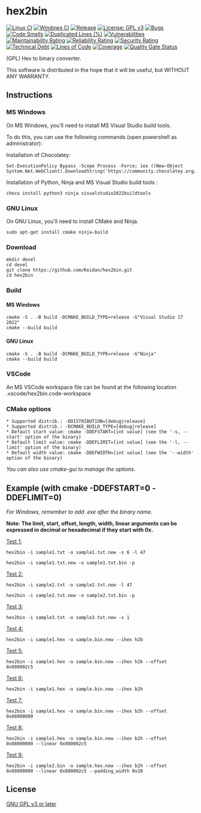 # hex2bin
[![Linux CI](https://github.com/Keidan/hex2bin/actions/workflows/linux.yml/badge.svg)][linuxCI]
[![Windows CI](https://github.com/Keidan/hex2bin/actions/workflows/windows.yml/badge.svg)][windowsCI]
[![Release](https://img.shields.io/github/v/release/Keidan/hex2bin.svg?logo=github)][releases]
[![License: GPL v3](https://img.shields.io/badge/License-GPLv3-blue.svg)][license]
[![Bugs](https://sonarcloud.io/api/project_badges/measure?project=Keidan_hex2bin&metric=bugs)][sonarcloud]
[![Code Smells](https://sonarcloud.io/api/project_badges/measure?project=Keidan_hex2bin&metric=code_smells)][sonarcloud]
[![Duplicated Lines (%)](https://sonarcloud.io/api/project_badges/measure?project=Keidan_hex2bin&metric=duplicated_lines_density)][sonarcloud]
[![Vulnerabilities](https://sonarcloud.io/api/project_badges/measure?project=Keidan_hex2bin&metric=vulnerabilities)][sonarcloud]
[![Maintainability Rating](https://sonarcloud.io/api/project_badges/measure?project=Keidan_hex2bin&metric=sqale_rating)][sonarcloud]
[![Reliability Rating](https://sonarcloud.io/api/project_badges/measure?project=Keidan_hex2bin&metric=reliability_rating)][sonarcloud]
[![Security Rating](https://sonarcloud.io/api/project_badges/measure?project=Keidan_hex2bin&metric=security_rating)][sonarcloud]
[![Technical Debt](https://sonarcloud.io/api/project_badges/measure?project=Keidan_hex2bin&metric=sqale_index)][sonarcloud]
[![Lines of Code](https://sonarcloud.io/api/project_badges/measure?project=Keidan_hex2bin&metric=ncloc)][sonarcloud]
[![Coverage](https://sonarcloud.io/api/project_badges/measure?project=Keidan_hex2bin&metric=coverage)][sonarcloud]
[![Quality Gate Status](https://sonarcloud.io/api/project_badges/measure?project=Keidan_hex2bin&metric=alert_status)][sonarcloud]


(GPL) Hex to binary converter.

This software is distributed in the hope that it will be useful, but WITHOUT ANY WARRANTY.

## Instructions

### MS Windows
On MS Windows, you'll need to install MS Visual Studio build tools.

To do this, you can use the following commands (open powershell as administrator):

Installation of Chocolatey:

	Set-ExecutionPolicy Bypass -Scope Process -Force; iex ((New-Object System.Net.WebClient).DownloadString('https://community.chocolatey.org/install.ps1'))

Installation of Python, Ninja and MS Visual Studio build tools :

	choco install python3 ninja visualstudio2022buildtools

### GNU Linux
On GNU Linux, you'll need to install CMake and Ninja.

	sudo apt-get install cmake ninja-build

### Download

	mkdir devel
	cd devel
	git clone https://github.com/Keidan/hex2bin.git
	cd hex2bin

### Build 

#### MS Windows

	cmake -S . -B build -DCMAKE_BUILD_TYPE=release -G"Visual Studio 17 2022"
	cmake --build build
	
#### GNU Linux

	cmake -S . -B build -DCMAKE_BUILD_TYPE=release -G"Ninja"
	cmake --build build

### VSCode
An MS VSCode workspace file can be found at the following location .vscode/hex2bin.code-workspace

### CMake options
	* Supported distrib.: -DDISTRIBUTION=[debug|release]
	* Supported distrib.: -DCMAKE_BUILD_TYPE=[debug|release]
	* Default start value: cmake -DDEFSTART=[int value] (see the '-s, --start' option of the binary)
	* Default limit value: cmake -DDEFLIMIT=[int value] (see the '-l, --limit' option of the binary)
	* Default width value: cmake -DDEFWIDTH=[int value] (see the '--width' option of the binary)

_You can also use cmake-gui to manage the options._
		
## Example (with cmake -DDEFSTART=0 -DDEFLIMIT=0)
_For Windows, remember to add .exe after the binary name._

**Note: The limit, start, offset, length, width, linear arguments can be expressed in decimal or hexadecimal if they start with 0x.**

<ins>Test 1:</ins>

`hex2bin -i sample1.txt -o sample1.txt.new -s 6 -l 47`

`hex2bin -i sample1.txt.new -o sample1.txt.bin -p`

<ins>Test 2:</ins>

`hex2bin -i sample2.txt -o sample2.txt.new -l 47`

`hex2bin -i sample2.txt.new -o sample2.txt.bin -p`

<ins>Test 3:</ins>

`hex2bin -i sample3.txt -o sample3.txt.new -s 1`

<ins>Test 4:</ins>

`hex2bin -i sample1.hex -o sample.bin.new --ihex h2b`

<ins>Test 5:</ins>

`hex2bin -i sample1.hex -o sample.bin.new --ihex h2b --offset 0x080002c5`

<ins>Test 6:</ins>

`hex2bin -i sample1.hex -o sample.bin.new --ihex b2h`

<ins>Test 7:</ins>

`hex2bin -i sample1.hex -o sample.bin.new --ihex b2h --offset 0x08000000`

<ins>Test 8:</ins>

`hex2bin -i sample1.hex -o sample.bin.new --ihex b2h --offset 0x08000000 --linear 0x080002c5`

<ins>Test 9:</ins>

`hex2bin -i sample2.bin -o sample.hex.new --ihex b2h --offset 0x08000000 --linear 0x080002c5 --padding_width 0x20`

## License

[GNU GPL v3 or later](https://github.com/Keidan/hex2bin/blob/master/license.txt)

[linuxCI]: https://github.com/Keidan/hex2bin/actions?query=workflow%3ALinux
[windowsCI]: https://github.com/Keidan/hex2bin/actions?query=workflow%3AWindows
[sonarcloud]: https://sonarcloud.io/summary/new_code?id=Keidan_hex2bin
[releases]: https://github.com/Keidan/hex2bin/releases
[license]: https://github.com/Keidan/hex2bin/blob/master/license.txt
